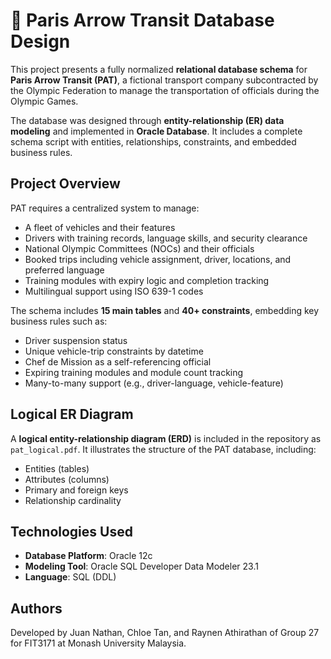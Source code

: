 # 🚌 Paris Arrow Transit Database Design

This project presents a fully normalized **relational database schema** for **Paris Arrow Transit (PAT)**, a fictional transport company subcontracted by the Olympic Federation to manage the transportation of officials during the Olympic Games.

The database was designed through **entity-relationship (ER) data modeling** and implemented in **Oracle Database**. It includes a complete schema script with entities, relationships, constraints, and embedded business rules.

## Project Overview

PAT requires a centralized system to manage:
- A fleet of vehicles and their features
- Drivers with training records, language skills, and security clearance
- National Olympic Committees (NOCs) and their officials
- Booked trips including vehicle assignment, driver, locations, and preferred language
- Training modules with expiry logic and completion tracking
- Multilingual support using ISO 639-1 codes

The schema includes **15 main tables** and **40+ constraints**, embedding key business rules such as:
- Driver suspension status
- Unique vehicle-trip constraints by datetime
- Chef de Mission as a self-referencing official
- Expiring training modules and module count tracking
- Many-to-many support (e.g., driver-language, vehicle-feature)

## Logical ER Diagram

A **logical entity-relationship diagram (ERD)** is included in the repository as `pat_logical.pdf`. It illustrates the structure of the PAT database, including:

- Entities (tables)
- Attributes (columns)
- Primary and foreign keys
- Relationship cardinality

## Technologies Used

- **Database Platform**: Oracle 12c
- **Modeling Tool**: Oracle SQL Developer Data Modeler 23.1
- **Language**: SQL (DDL)

## Authors

Developed by Juan Nathan, Chloe Tan, and Raynen Athirathan of Group 27 for FIT3171 at Monash University Malaysia.








